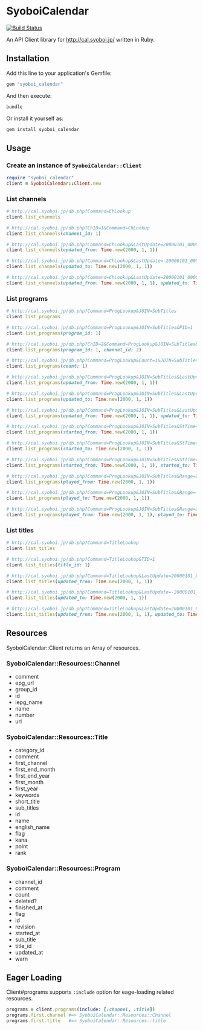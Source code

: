 # SyoboiCalendar

[![Build Status](https://travis-ci.org/r7kamura/syoboi_calendar.png)](https://travis-ci.org/r7kamura/syoboi_calendar)

An API Client library for http://cal.syoboi.jp/ written in Ruby.

## Installation

Add this line to your application's Gemfile:

```ruby
gem "syoboi_calendar"
```

And then execute:

```bash
bundle
```

Or install it yourself as:

```bash
gem install syoboi_calendar
```

## Usage

### Create an instance of `SyoboiCalendar::Client`

```ruby
require "syoboi_calendar"
client = SyoboiCalendar::Client.new
```

### List channels

```ruby
# http://cal.syoboi.jp/db.php?Command=ChLookup
client.list_channels

# http://cal.syoboi.jp/db.php?ChID=1&Command=ChLookup
client.list_channels(channel_id: 1)

# http://cal.syoboi.jp/db.php?Command=ChLookup&LastUpdate=20000101_000000-
client.list_channels(updated_from: Time.new(2000, 1, 1))

# http://cal.syoboi.jp/db.php?Command=ChLookup&LastUpdate=-20000101_000000
client.list_channels(updated_to: Time.new(2000, 1, 1))

# http://cal.syoboi.jp/db.php?Command=ChLookup&LastUpdate=20000101_000000-20000201_000000
client.list_channels(updated_from: Time.new(2000, 1, 1), updated_to: Time.new(2000, 2, 1))
```

### List programs

```ruby
# http://cal.syoboi.jp/db.php?Command=ProgLookup&JOIN=SubTitles
client.list_programs

# http://cal.syoboi.jp/db.php?Command=ProgLookup&JOIN=SubTitles&PID=1
client.list_programs(program_id: 1)

# http://cal.syoboi.jp/db.php?ChID=2&Command=ProgLookup&JOIN=SubTitles&PID=1
client.list_programs(program_id: 1, channel_id: 2)

# http://cal.syoboi.jp/db.php?Command=ProgLookup&Count=1&JOIN=SubTitles
client.list_programs(count: 1)

# http://cal.syoboi.jp/db.php?Command=ProgLookup&JOIN=SubTitles&LastUpdate=20000101_000000-
client.list_programs(updated_from: Time.new(2000, 1, 1))

# http://cal.syoboi.jp/db.php?Command=ProgLookup&JOIN=SubTitles&LastUpdate=-20000101_000000
client.list_programs(updated_to: Time.new(2000, 1, 1))

# http://cal.syoboi.jp/db.php?Command=ProgLookup&JOIN=SubTitles&LastUpdate=20000101_000000-20000201_000000
client.list_programs(updated_from: Time.new(2000, 1, 1), updated_to: Time.new(2000, 2, 1))

# http://cal.syoboi.jp/db.php?Command=ProgLookup&JOIN=SubTitles&StTime=20000101_000000-
client.list_programs(started_from: Time.new(2000, 1, 1))

# http://cal.syoboi.jp/db.php?Command=ProgLookup&JOIN=SubTitles&StTime=-20000101_000000
client.list_programs(started_to: Time.new(2000, 1, 1))

# http://cal.syoboi.jp/db.php?Command=ProgLookup&JOIN=SubTitles&StTime=20000101_000000-20000201_000000
client.list_programs(started_from: Time.new(2000, 1, 1), started_to: Time.new(2000, 2, 1))

# http://cal.syoboi.jp/db.php?Command=ProgLookup&JOIN=SubTitles&Range=20000101_000000-
client.list_programs(played_from: Time.new(2000, 1, 1))

# http://cal.syoboi.jp/db.php?Command=ProgLookup&JOIN=SubTitles&Range=-20000101_000000
client.list_programs(played_to: Time.new(2000, 1, 1))

# http://cal.syoboi.jp/db.php?Command=ProgLookup&JOIN=SubTitles&Range=20000101_000000-20000201_000000
client.list_programs(played_from: Time.new(2000, 1, 1), played_to: Time.new(2000, 2, 1))
```

### List titles

```ruby
# http://cal.syoboi.jp/db.php?Command=TitleLookup
client.list_titles

# http://cal.syoboi.jp/db.php?Command=TitleLookup&TID=1
client.list_titles(title_id: 1)

# http://cal.syoboi.jp/db.php?Command=TitleLookup&LastUpdate=20000101_000000-
client.list_titles(updated_from: Time.new(2000, 1, 1))

# http://cal.syoboi.jp/db.php?Command=TitleLookup&LastUpdate=-20000101_000000
client.list_titles(updated_to: Time.new(2000, 1, 1))

# http://cal.syoboi.jp/db.php?Command=TitleLookup&LastUpdate=20000101_000000-20000201_000000
client.list_titles(updated_from: Time.new(2000, 1, 1), updated_to: Time.new(2000, 2, 1))
```

## Resources

SyoboiCalendar::Client returns an Array of resources.

### SyoboiCalendar::Resources::Channel

- comment
- epg_url
- group_id
- id
- iepg_name
- name
- number
- url


### SyoboiCalendar::Resources::Title

- category_id
- comment
- first_channel
- first_end_month
- first_end_year
- first_month
- first_year
- keywords
- short_title
- sub_titles
- id
- name
- english_name
- flag
- kana
- point
- rank

### SyoboiCalendar::Resources::Program

- channel_id
- comment
- count
- deleted?
- finished_at
- flag
- id
- revision
- started_at
- sub_title
- title_id
- updated_at
- warn

## Eager Loading

Client#programs supports `:include` option for eage-loading related resources.

```ruby
programs = client.programs(include: [:channel, :title])
programs.first.channel #=> SyoboiCalendar::Resources::Channel
programs.first.title   #=> SyoboiCalendar::Resources::title
```
